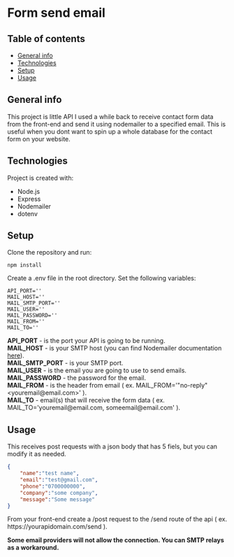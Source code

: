 
# Form send email

## Table of contents
* [General info](#general-info)
* [Technologies](#technologies)
* [Setup](#setup)
* [Usage](#usage)

## General info
This project is little API I used a while back to receive contact form data from the front-end and send it using nodemailer to a specified email.
This is useful when you dont want to spin up a whole database for the contact form on your website.

## Technologies
Project is created with:
* Node.js
* Express
* Nodemailer
* dotenv

## Setup
Clone the repository and run:
```
npm install
```

Create a .env file in the root directory.
Set the following variables: 
```
API_PORT=''
MAIL_HOST=''
MAIL_SMTP_PORT=''
MAIL_USER=''
MAIL_PASSWORD=''
MAIL_FROM=''
MAIL_TO=''
```
__API_PORT__ - is the port your API is going to be running.  
__MAIL_HOST__ - is your SMTP host (you can find Nodemailer documentation [here](https://nodemailer.com/about/)).   
__MAIL_SMTP_PORT__ - is your SMTP port.   
__MAIL_USER__ - is the email you are going to use to send emails.   
__MAIL_PASSWORD__ - the password for the email.   
__MAIL_FROM__ - is the header from email ( ex. MAIL_FROM='"no-reply" \<youremail@<span></span>email.com\>' ).   
__MAIL_TO__ - email(s) that will receive the form data ( ex. MAIL_TO='youremail@<span></span>email.com, someemail@<span></span>email.com' ).   

## Usage   
This receives post requests with a json body that has 5 fiels, but you can modify it as needed.

```json
{
    "name":"test name",
    "email":"test@gmail.com",
    "phone":"0700000000",
    "company":"some company",
    "message":"Some message"
}
```
From your front-end create a /post request to the /send route of the api ( ex. https<span></span>://yourapidomain.com/send ).  

**Some email providers will not allow the connection. You can SMTP relays as a workaround.**
